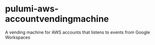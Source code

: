 # pulumi-aws-accountvendingmachine

A vending machine for AWS accounts that listens to events from Google Workspaces
